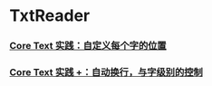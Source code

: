 # TxtReader



###  [Core Text 实践：自定义每个字的位置](https://juejin.cn/post/6942410238125408270)



###  [Core Text 实践 +：自动换行，与字级别的控制](https://juejin.cn/post/6943055021047021576)

